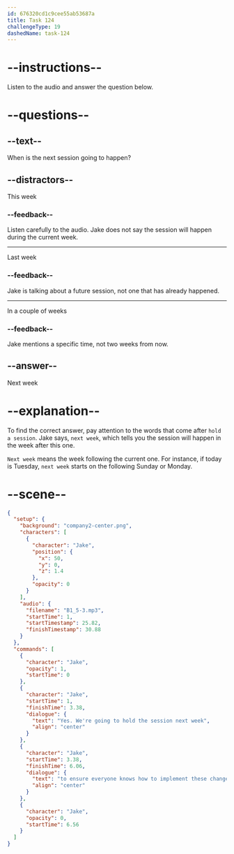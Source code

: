 ```yaml
---
id: 676320cd1c9cee55ab53687a
title: Task 124
challengeType: 19
dashedName: task-124
---
```

<!-- (audio) Jake: Yes, we're going to hold a session next week to ensure everyone knows how to implement these changes. -->

# --instructions--

Listen to the audio and answer the question below.

# --questions--

## --text--

When is the next session going to happen?

## --distractors--

This week

### --feedback--

Listen carefully to the audio. Jake does not say the session will happen during the current week.

---

Last week

### --feedback--

Jake is talking about a future session, not one that has already happened.

---

In a couple of weeks

### --feedback--

Jake mentions a specific time, not two weeks from now.

## --answer--

Next week

# --explanation--

To find the correct answer, pay attention to the words that come after `hold a session`. Jake says, `next week`, which tells you the session will happen in the week after this one.

`Next week` means the week following the current one. For instance, if today is Tuesday, `next week` starts on the following Sunday or Monday.

# --scene--

```json
{
  "setup": {
    "background": "company2-center.png",
    "characters": [
      {
        "character": "Jake",
        "position": {
          "x": 50,
          "y": 0,
          "z": 1.4
        },
        "opacity": 0
      }
    ],
    "audio": {
      "filename": "B1_5-3.mp3",
      "startTime": 1,
      "startTimestamp": 25.82,
      "finishTimestamp": 30.88
    }
  },
  "commands": [
    {
      "character": "Jake",
      "opacity": 1,
      "startTime": 0
    },
    {
      "character": "Jake",
      "startTime": 1,
      "finishTime": 3.38,
      "dialogue": {
        "text": "Yes. We're going to hold the session next week",
        "align": "center"
      }
    },
    {
      "character": "Jake",
      "startTime": 3.38,
      "finishTime": 6.06,
      "dialogue": {
        "text": "to ensure everyone knows how to implement these changes.",
        "align": "center"
      }
    },
    {
      "character": "Jake",
      "opacity": 0,
      "startTime": 6.56
    }
  ]
}
```

